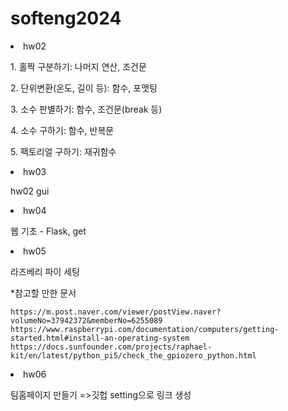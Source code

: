 # softeng2024
<li>hw02</li>
  <p>1. 홀짝 구분하기: 나머지 연산, 조건문</p>
  <p>2. 단위변환(온도, 길이 등): 함수, 포맷팅</p>
  <p>3. 소수 판별하기: 함수, 조건문(break 등)</p>
  <p>4. 소수 구하기: 함수, 반복문</p>
  <p>5. 팩토리얼 구하기: 재귀함수</p>
  <p6. 1-100까지 짝수의 합 구하기: 반복문, 조건문, 지능형 리스트, 수학함수></p>
<li>hw03</li>
<p>hw02 gui</p>
<li>hw04</li>
<p>웹 기초 - Flask, get</p>
<li>hw05</li>
<p>라즈베리 파이 세팅</p>
  *참고할 만한 문서
  
    https://m.post.naver.com/viewer/postView.naver?volumeNo=37942372&memberNo=6255089
    https://www.raspberrypi.com/documentation/computers/getting-started.html#install-an-operating-system
    https://docs.sunfounder.com/projects/raphael-kit/en/latest/python_pi5/check_the_gpiozero_python.html
<li>hw06</li>
<p>팀홈페이지 만들기 =>깃헙 setting으로 링크 생성</p>
